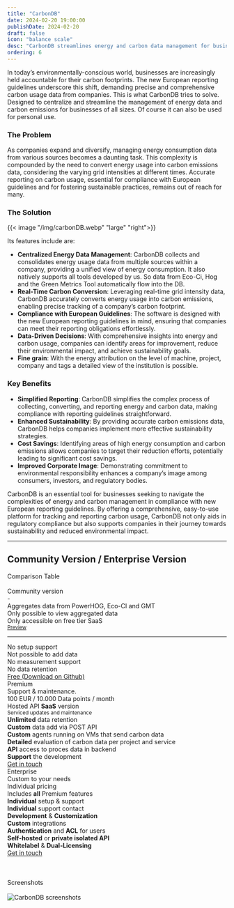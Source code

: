 ```yaml
---
title: "CarbonDB"
date: 2024-02-20 19:00:00
publishDate: 2024-02-20
draft: false
icon: "balance scale"
desc: "CarbonDB streamlines energy and carbon data management for businesses, aiding compliance with European guidelines and promoting sustainability. It offers centralized data handling, real-time carbon conversion, and supports informed sustainability strategies."
ordering: 6
---
```


In today’s environmentally-conscious world, businesses are increasingly held accountable for their carbon footprints. The new European reporting guidelines underscore this shift, demanding precise and comprehensive carbon usage data from companies. This is what CarbonDB tries to solve. Designed to centralize and streamline the management of energy data and carbon emissions for businesses of all sizes. Of course it can also be used for personal use.

### The Problem

As companies expand and diversify, managing energy consumption data from various sources becomes a daunting task. This complexity is compounded by the need to convert energy usage into carbon emissions data, considering the varying grid intensities at different times. Accurate reporting on carbon usage, essential for compliance with European guidelines and for fostering sustainable practices, remains out of reach for many.

### The Solution

{{< image "/img/carbonDB.webp" "large" "right">}}

Its features include are:

- **Centralized Energy Data Management**: CarbonDB collects and consolidates energy usage data from multiple sources within a company, providing a unified view of energy consumption. It also natively supports all tools developed by us. So data from Eco-Ci, Hog and the Green Metrics Tool automatically flow into the DB.
- **Real-Time Carbon Conversion**: Leveraging real-time grid intensity data, CarbonDB accurately converts energy usage into carbon emissions, enabling precise tracking of a company’s carbon footprint.
- **Compliance with European Guidelines**: The software is designed with the new European reporting guidelines in mind, ensuring that companies can meet their reporting obligations effortlessly.
- **Data-Driven Decisions**: With comprehensive insights into energy and carbon usage, companies can identify areas for improvement, reduce their environmental impact, and achieve sustainability goals.
- **Fine grain**: With the energy attribution on the level of machine, project, company and tags a detailed view of the institution is possible.

### Key Benefits

- **Simplified Reporting**: CarbonDB simplifies the complex process of collecting, converting, and reporting energy and carbon data, making compliance with reporting guidelines straightforward.
- **Enhanced Sustainability**: By providing accurate carbon emissions data, CarbonDB helps companies implement more effective sustainability strategies.
- **Cost Savings**: Identifying areas of high energy consumption and carbon emissions allows companies to target their reduction efforts, potentially leading to significant cost savings.
- **Improved Corporate Image**: Demonstrating commitment to environmental responsibility enhances a company’s image among consumers, investors, and regulatory bodies.

CarbonDB is an essential tool for businesses seeking to navigate the complexities of energy and carbon management in compliance with new European reporting guidelines. By offering a comprehensive, easy-to-use platform for tracking and reporting carbon usage, CarbonDB not only aids in regulatory compliance but also supports companies in their journey towards sustainability and reduced environmental impact.


---

## Community Version / Enterprise Version

<div class="ui horizontal divider header"><i class="tag icon"></i>Comparison Table</div>
<br>
<div class="ui three column stackable grid">
    <div class="ui column">
    <div class="ui fluid card">
        <div class="content">
            <div class="header center aligned">Community version</div>
            <div class="ui divider horizontal">-</div>
            <div class="ui list">
                <div class="item"><i class="icon checkmark"></i> <div class="content">
                    Aggregates data from PowerHOG, Eco-CI and GMT
                </div></div>
                <div class="item"><i class="icon checkmark"></i> <div class="content">
                    Only possible to view aggregated data
                </div></div>
                <div class="item"><i class="icon checkmark"></i> <div class="content">
                    Only accessible on free tier SaaS
                    <br><small><a href="https://metrics.green-coding.io/carbondb.html">Preview</a></small>                                        
                </div></div>
                <hr>
                <div class="item"><i class="icon times"></i> <div class="content">
                    No setup support
                </div></div>
                <div class="item"><i class="icon times"></i> <div class="content">
                    Not possible to add data
                </div></div>
                <div class="item"><i class="icon times"></i> <div class="content">
                    No measurement support
                </div></div>
                <div class="item"><i class="icon times"></i> <div class="content">
                    No data retention
                </div></div>
            </div>
        </div>
        <div class="extra content">
            <a class="ui button fluid grey" href='https://github.com/green-coding-solutions/green-metrics-tool'>Free (Download on Github)</a>
        </div>
    </div>
    </div>
    <div class="ui column">
    <div class="ui card fluid raised">
        <div class="content">
            <div class="header center aligned">Premium</div>
            <div class="meta center aligned">Support & maintenance.</div>
            <div class="ui divider horizontal">100 EUR / 10.000 Data points / month</div>
            <div class="ui list">
                <div class="item"><i class="icon checkmark blue"></i> <div class="content">
                    Hosted API <b>SaaS</b> version
                    <br><small>Serviced updates and maintenance</small>
                </div></div>
                <div class="item"><i class="icon checkmark blue"></i> <div class="content">
                    <b>Unlimited</b> data retention
                </div></div>
                <div class="item"><i class="icon checkmark blue"></i> <div class="content">
                    <b>Custom</b> data add via POST API
                </div></div>
                <div class="item"><i class="icon checkmark blue"></i> <div class="content">
                    <b>Custom</b> agents running on VMs that send carbon data
                </div></div>
                <div class="item"><i class="icon checkmark blue"></i> <div class="content">
                    <b>Detailed</b> evaluation of carbon data per project and service
                </div></div>
                <div class="item"><i class="icon checkmark blue"></i> <div class="content">
                    <b>API</b> access to proces data in backend
                </div></div>
                <div class="item"><i class="icon checkmark blue"></i> <div class="content">
                    <b>Support</b> the development
                </div></div>
            </div>
        </div>
        <div class="extra content">
            <a class="ui button fluid blue" href="mailto:info@green-coding.io">Get in touch</a>
        </div>
    </div>
    </div>
    <div class="ui column">
    <div class="ui fluid card">
        <div class="content">
            <span class="ui label left corner blue">
                <i class="icon plus"></i>
            </span>
            <div class="header center aligned">Enterprise</div>
            <div class="meta center aligned">Custom to your needs</div>
            <div class="ui divider horizontal">Individual pricing</div>
            <div class="ui list">
                <div class="item"><i class="icon checkmark blue"></i> <div class="content">
                    Includes <b>all</b> Premium features
                </div></div>
                <div class="item"><i class="icon checkmark blue"></i> <div class="content">
                    <b>Individual</b> setup & support
                </div></div>
                <div class="item"><i class="icon checkmark blue"></i> <div class="content">
                    <b>Individual</b> support contact
                </div></div>
                <div class="item"><i class="icon checkmark blue"></i> <div class="content">
                    <b>Development</b> & <b>Customization</b>
                </div></div>
                <div class="item"><i class="icon checkmark blue"></i> <div class="content">
                    <b>Custom</b> integrations
                </div></div>
                <div class="item"><i class="icon checkmark blue"></i> <div class="content">
                    <b>Authentication</b> and <b>ACL</b> for users
                </div></div>
                <div class="item"><i class="icon checkmark blue"></i> <div class="content">
                    <b>Self-hosted</b> or <b>private isolated API</b>
                </div></div>
                <div class="item"><i class="icon checkmark blue"></i> <div class="content">
                    <b>Whitelabel</b> & <b>Dual-Licensing</b>
                </div></div>
            </div>
        </div>
        <div class="extra content">
            <a class="ui button fluid blue" href="mailto:info@green-coding.io">Get in touch</a>
        </div>
    </div>
    </div>
</div>

<br>
<br>


<br>
<div class="ui horizontal divider header"><i class="eye icon"></i>Screenshots</div>
<br>

<img src="/img/products/carbondb_dashboard_1x.webp" srcset="/img/products/carbondb_dashboard_2x.webp 2x, /img/products/carbondb_dashboard_1x.webp 1x" alt="CarbonDB screenshots">